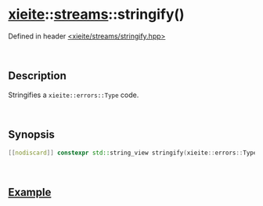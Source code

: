 # [xieite](../../../xieite.md)\:\:[streams](../../../streams.md)\:\:stringify\(\)
Defined in header [<xieite/streams/stringify.hpp>](../../../include/xieite/streams/stringify.hpp)

&nbsp;

## Description
Stringifies a `xieite::errors::Type` code.

&nbsp;

## Synopsis
```cpp
[[nodiscard]] constexpr std::string_view stringify(xieite::errors::Type error) noexcept;
```

&nbsp;

## [Example](./type.md#Example)
